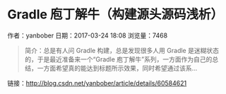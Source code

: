 # Gradle 庖丁解牛（构建源头源码浅析）
作者：yanbober
日期：2017-03-24 18:08
浏览量：7468
> 简介：总是有人问 Gradle 构建，总是发现很多人用 Gradle 是迷糊状态的，于是最近准备来一个“Gradle 庖丁解牛”系列，一方面作为自己的总结，一方面希望真的能达到标题所示效果，同时希望通过该系...

 链接：http://blog.csdn.net/yanbober/article/details/60584621
